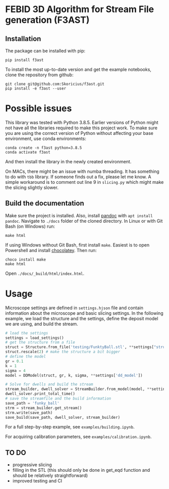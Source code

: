 # FEBID 3D Algorithm for Stream File generation (F3AST)

## Installation
The package can be installed with pip:
```
pip install f3ast
```

To install the most up-to-date version and get the example notebooks, clone the repository from github:
```
git clone git@github.com:Skoricius/f3ast.git
pip install -e f3ast --user
```

# Possible issues

This library was tested with Python 3.8.5. Earlier versions of Python might not have all the libraries required to make this project work. To make sure you are using the correct version of Python without affecting your base environment, use conda environments:
```
conda create -n f3ast python=3.8.5
conda activate f3ast
```
And then install the library in the newly created environment.

On MACs, there might be an issue with numba threading. It has something to do with `tbb` library. If someone finds out a fix, please let me know. 
A simple workaround is to comment out line 9 in `slicing.py` which might make the slicing slightly slower.

## Build the documentation
Make sure the project is installed. Also, install [pandoc](https://pandoc.org/installing.html) with `apt install pandoc`. Navigate to `./docs` folder of the cloned directory. In Linux or with Git Bash (on Windows) run:
```
make html
```

If using Windows without Git Bash, first install `make`. Easiest is to open Powershell and install [chocolatey](https://chocolatey.org/install). Then run:
```
choco install make
make html
```

Open `./docs/_build/html/index.html`.

# Usage
Microscope settings are defined in `settings.hjson` file and contain information about the microscope and basic slicing settings.
In the following example, we load the structure and the settings, define the deposit model we are using, and build the stream.

```python
# load the settings
settings = load_settings()
# get the structure from a file
struct = Structure.from_file('testing/FunktyBall.stl', **settings["structure"])
struct.rescale(2) # make the structure a bit bigger
# define the model
gr = 0.1
k = 1
sigma = 4
model = DDModel(struct, gr, k, sigma, **settings['dd_model'])

# Solve for dwells and build the stream
stream_builder, dwell_solver = StreamBuilder.from_model(model, **settings['stream_builder'])
dwell_solver.print_total_time()
# save the streamfile and the build information
save_path = 'funky_ball'
strm = stream_builder.get_stream()
strm.write(save_path)
save_build(save_path, dwell_solver, stream_builder)
```

For a full step-by-step example, see `examples/building.ipynb`.

For acquiring calibration parameters, see `examples/calibration.ipynb`.

## TO DO
* progressive slicing
* filling in the STL (this should only be done in get_eqd function and should be relatively straightforward)
* improved testing and CI
